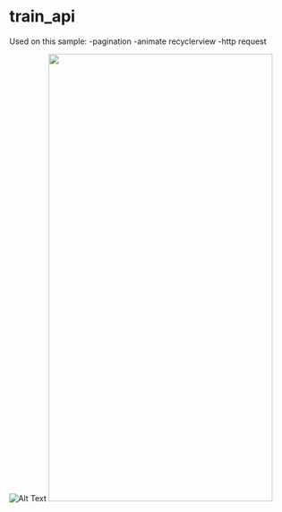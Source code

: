 # train_api

Used on this sample:
-pagination
-animate recyclerview
-http request

![Alt Text]()
<img src="https://s5.gifyu.com/images/11194656bbe16303a9.gif" width="400" height="800" />


